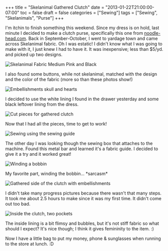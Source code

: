 +++
title = "Skelanimal Gathered Clutch"
date = "2013-01-22T21:00:00-07:00"
toc = false
draft = false
categories = ["Sewing"]
tags = ["Sewing", "Skelanimals", "Purse"]
+++

<p>I'm itchin to finish something this weekend.&nbsp;Since my dress is on hold, last minute&nbsp;I decided to make a clutch purse, specifically this one from <a href="http://www.noodle-head.com/2010/04/gathered-clutch-tutorial.html" target="_blank">noodle-head.com</a>.&nbsp;Back in September-October, I went to yardage town and came across Skelanimal fabric. Oh I was estatic! I didn't know what I was going to make with it, I just knew I had to have it.&nbsp;It was inexpensive;&nbsp;less than $5/yd. and picked up two designs.</p>    
<p><img alt="Skelanimal Fabric Medium Pink and Black" src="http://cdn.smylee.com/images/2013/01/2013-01-31_21-05-35_455.jpg" title="Skelanimal gathered clutch w/embellishments" /></p>    
<p>I also found some buttons, while not skelanimal, matched with the design and the color of the fabric (more so than these photos show!)</p>    
<p><img alt="Embellishments skull and hearts" src="http://cdn.smylee.com/images/2013/01/2013-01-31_21-08-05_853.jpg" title="Embellishments" /></p>    
<p>I decided to use the white lining I found in the drawer yesterday and some black leftover lining from the dress.</p>    
<p><img alt="Cut pieces for gathered clutch" src="http://cdn.smylee.com/images/2013/01/2013-01-21_17-37-32_231.jpg" title="Pieces for the gathered clutch" /></p>    
<p>Now that I had all the pieces, time to get to work!</p>    
<p><img alt="Sewing using the sewing guide" src="http://cdn.smylee.com/images/2013/01/2013-01-21_17-48-28_475.jpg" title="Using the sewing guide." /></p>    
<p>The other day I was looking though the sewing box that attaches to the machine. Found this metal bar and learned it's&nbsp;a fabric guide. I decided to give it a try and it worked great!</p>    
<p><img alt="Winding a bobbin" src="http://cdn.smylee.com/images/2013/01/2013-01-21_17-50-42_516.jpg" title="Winding the bobbin" /></p>    
<p>My favorite part, winding the bobbin... *sarcasm*</p>    
<p><img alt="Gathered side of the clutch with embellishments" src="http://cdn.smylee.com/images/2013/01/2013-01-21_20-24-28_235.jpg" title="Gathered side of the clutch with embellishments" /></p>    
<p>I didn't take many progress pictures because there wasn't that many steps. It&nbsp;took me about 2.5 hours to make since it was my first time. It didn't come out too bad.</p>    
<p><img alt="Inside the clutch, two pockets" src="http://cdn.smylee.com/images/2013/01/2013-01-21_20-25-05_711.jpg" title="The inside of the clutch with two slots for cards or money." /></p>    
<p>The inside lining is a bit flimsy and bubbles, but it's not stiff fabric so what should I expect?&nbsp;It's nice though; I think it&nbsp;gives femininity&nbsp;to the item. :)</p>    
<p>Now I have a little bag to put my money, phone &amp; sunglasses when running to the store at lunch. :D</p>  